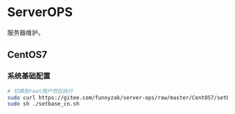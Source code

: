 # ServerOPS

服务器维护。

## CentOS7

### 系统基础配置

```bash
# 切换到root用户然后执行
sudo curl https://gitee.com/funnyzak/server-ops/raw/master/CentOS7/setbase_cn.sh -o ./setbase_cn.sh && \
sudo sh ./setbase_cn.sh
```
